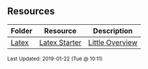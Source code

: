 ## Resources
| Folder | Resource | Description|
 | ------------|------------|------------|
 | [Latex](https://github.com/rugbyprof/4883-Software-Tools/tree/master/Resources/Latex) | [ Latex Starter ](https://github.com/rugbyprof/4883-Software-Tools/tree/master/Resources/Latex) | [ Little Overview](https://github.com/rugbyprof/4883-Software-Tools/tree/master/Resources/Latex) | [Latex](https://github.com/rugbyprof/4883-Software-Tools/tree/master/Resources/Latex) | [ Install Latex](https://github.com/rugbyprof/4883-Software-Tools/tree/master/Resources/Latex) | [Latex](https://github.com/rugbyprof/4883-Software-Tools/tree/master/Resources/Latex) | [ Overview of Latex](https://github.com/rugbyprof/4883-Software-Tools/tree/master/Resources/Latex) | [N/A](https://github.com/rugbyprof/4883-Software-Tools/tree/master/Resources/Latex) |

<sup>Last Updated: 2019-01-22 (Tue @ 10:11)</sup>